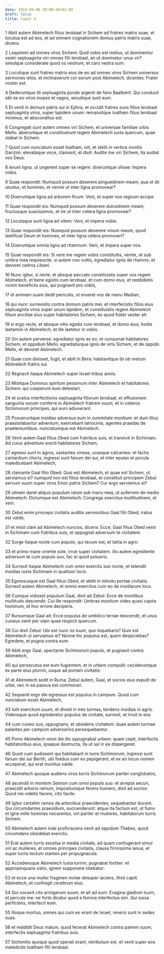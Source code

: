 ```yaml
---
date: 2024-09-06 20:00:50+02:00
draft: false
title: Caput 9
---
```





1 Abiit autem Abimelech filius Ierobaal in Sichem ad fratres matris suae, et locutus est ad eos, et ad omnem cognationem domus patris matris suae, dicens:

2 Loquimini ad omnes viros Sichem: Quid vobis est melius, ut dominentur vestri septuaginta viri omnes filii Ierobaal, an ut dominetur unus vir? simulque considerate quod os vestrum, et caro vestra sum.

3 Locutique sunt fratres matris eius de eo ad omnes viros Sichem universos sermones istos, et inclinaverunt cor eorum post Abimelech, dicentes: Frater noster est.

4 Dederuntque illi septuaginta pondo argenti de fano Baalberit. Qui conduxit sibi ex eo viros inopes et vagos, secutique sunt eum.

5 Et venit in domum patris sui in Ephra, et occidit fratres suos filios Ierobaal septuaginta viros, super lapidem unum: remansitque Ioatham filius Ierobaal minimus, et absconditus est.

6 Congregati sunt autem omnes viri Sichem, et universae familiae urbis Mello: abieruntque et constituerunt regem Abimelech iuxta quercum, quae stabat in Sichem.

7 Quod cum nunciatum esset Ioatham, ivit, et stetit in vertice montis Garizim: elevataque voce, clamavit, et dixit: Audite me viri Sichem, ita audiat vos Deus.

8 Ierunt ligna, ut ungerent super se regem: dixeruntque olivae: Impera nobis.

9 Quae respondit: Numquid possum deserere pinguedinem meam, qua et dii utuntur, et homines, et venire ut inter ligna promovear?

10 Dixeruntque ligna ad arborem ficum: Veni, et super nos regnum accipe.

11 Quae respondit eis: Numquid possum deserere dulcedinem meam, fructusque suavissimos, et ire ut inter cetera ligna promovear?

12 Locutaque sunt ligna ad vitem: Veni, et impera nobis.

13 Quae respondit eis: Numquid possum deserere vinum meum, quod laetificat Deum et homines, et inter ligna cetera promoveri?

14 Dixeruntque omnia ligna ad rhamnum: Veni, et impera super nos.

15 Quae respondit eis: Si vere me regem vobis constituitis, venite, et sub umbra mea requiescite. si autem non vultis, egrediatur ignis de rhamno, et devoret cedros Libani.

16 Nunc igitur, si recte, et absque peccato constituistis super vos regem Abimelech, et bene egistis cum Ierobaal, et cum domo eius, et reddidistis vicem beneficiis eius, qui pugnavit pro vobis,

17 et animam suam dedit periculis, ut erueret vos de manu Madian,

18 qui nunc surrexistis contra domum patris mei, et interfecistis filios eius septuaginta viros super unum lapidem, et constituistis regem Abimelech filium ancillae eius super habitatores Sichem, eo quod frater vester sit:

19 si ergo recte, et absque vitio egistis cum Ierobaal, et domo eius, hodie laetamini in Abimelech, et ille laetetur in vobis.

20 Sin autem perverse: egrediatur ignis ex eo, et consumat habitatores Sichem, et oppidum Mello: egrediaturque ignis de viris Sichem, et de oppido Mello, et devoret Abimelech.

21 Quae cum dixisset, fugit, et abiit in Bera: habitavitque ibi ob metum Abimelech fratris sui.

22 Regnavit itaque Abimelech super Israel tribus annis.

23 Misitque Dominus spiritum pessimum inter Abimelech et habitatores Sichem: qui coeperunt eum detestari,

24 et scelus interfectionis septuaginta filiorum Ierobaal, et effusionem sanguinis eorum conferre in Abimelech fratrem suum, et in ceteros Sichimorum principes, qui eum adiuverant.

25 Posueruntque insidias adversus eum in summitate montium: et dum illius praestolabantur adventum, exercebant latrocinia, agentes praedas de praetereuntibus. nunciatumque est Abimelech.

26 Venit autem Gaal filius Obed cum fratribus suis, et transivit in Sichimam. Ad cuius adventum erecti habitatores Sichem,

27 egressi sunt in agros, vastantes vineas, uvasque calcantes: et factis cantantium choris, ingressi sunt fanum dei sui, et inter epulas et pocula maledicebant Abimelech,

28 clamante Gaal filio Obed: Quis est Abimelech, et quae est Sichem, ut serviamus ei? numquid non est filius Ierobaal, et constituit principem Zebul servum suum super viros Emor patris Sichem? Cur ergo serviemus ei?

29 utinam daret aliquis populum istum sub manu mea, ut auferrem de medio Abimelech. Dictumque est Abimelech: Congrega exercitus multitudinem, et veni.

30 Zebul enim princeps civitatis auditis sermonibus Gaal filii Obed, iratus est valde,

31 et misit clam ad Abimelech nuncios, dicens: Ecce, Gaal filius Obed venit in Sichimam cum fratribus suis, et oppugnat adversum te civitatem.

32 Surge itaque nocte cum populo, qui tecum est, et latita in agro:

33 et primo mane oriente sole, irrue super civitatem. illo autem egrediente adversum te cum populo suo, fac ei quod potueris.

34 Surrexit itaque Abimelech cum omni exercitu suo nocte, et tetendit insidias iuxta Sichimam in quattuor locis.

35 Egressusque est Gaal filius Obed, et stetit in introitu portae civitatis. Surrexit autem Abimelech, et omnis exercitus cum eo de insidiarum loco.

36 Cumque vidisset populum Gaal, dixit ad Zebul: Ecce de montibus multitudo descendit. Cui ille respondit: Umbras montium vides quasi capita hominum, et hoc errore deciperis.

37 Rursumque Gaal ait: Ecce populus de umbilico terrae descendit, et unus cuneus venit per viam quae respicit quercum.

38 Cui dixit Zebul: Ubi est nunc os tuum, quo loquebaris? Quis est Abimelech ut serviamus ei? Nonne hic populus est, quem despiciebas? Egredere, et pugna contra eum.

39 Abiit ergo Gaal, spectante Sichimorum populo, et pugnavit contra Abimelech,

40 qui persecutus est eum fugientem, et in urbem compulit: cecideruntque ex parte eius plurimi, usque ad portam civitatis:

41 et Abimelech sedit in Ruma: Zebul autem, Gaal, et socios eius expulit de urbe, nec in ea passus est commorari.

42 Sequenti ergo die egressus est populus in campum. Quod cum nunciatum esset Abimelech,

43 tulit exercitum suum, et divisit in tres turmas, tendens insidias in agris. Vidensque quod egrederetur populus de civitate, surrexit, et irruit in eos

44 cum cuneo suo, oppugnans, et obsidens civitatem: duae autem turmae palantes per campum adversarios persequebantur.

45 Porro Abimelech omni die illo oppugnabat urbem: quam cepit, interfectis habitatoribus eius, ipsaque destructa, ita ut sal in ea dispergeret.

46 Quod cum audissent qui habitabant in turre Sichimorum, ingressi sunt fanum dei sui Berith, ubi foedus cum eo pepigerant, et ex eo locus nomen acceperat, qui erat munitus valde.

47 Abimelech quoque audiens viros turris Sichimorum pariter conglobatos,

48 ascendit in montem Selmon cum omni populo suo: et arrepta securi, praecidit arboris ramum, impositumque ferens humero, dixit ad socios: Quod me videtis facere, cito facite.

49 Igitur certatim ramos de arboribus praecidentes, sequebantur ducem. Qui circumdantes praesidium, succenderunt: atque ita factum est, ut fumo et igne mille homines necarentur, viri pariter et mulieres, habitatorum turris Sichem.

50 Abimelech autem inde proficiscens venit ad oppidum Thebes, quod circumdans obsidebat exercitu.

51 Erat autem turris excelsa in media civitate, ad quam confugerant simul viri ac mulieres, et omnes principes civitatis, clausa firmissime ianua, et super turris tectum stantes per propugnacula.

52 Accedensque Abimelech iuxta turrim, pugnabat fortiter: et appropinquans ostio, ignem supponere nitebatur:

53 et ecce una mulier fragmen molae desuper iaciens, illisit capiti Abimelech, et confregit cerebrum eius.

54 Qui vocavit cito armigerum suum, et ait ad eum: Evagina gladium tuum, et percute me: ne forte dicatur quod a femina interfectus sim. Qui iussa perficiens, interfecit eum.

55 Illoque mortuo, omnes qui cum eo erant de Israel, reversi sunt in sedes suas:

56 et reddidit Deus malum, quod fecerat Abimelech contra patrem suum, interfectis septuaginta fratribus suis.

57 Sichimitis quoque quod operati erant, retributum est, et venit super eos maledictio Ioatham filii Ierobaal.

